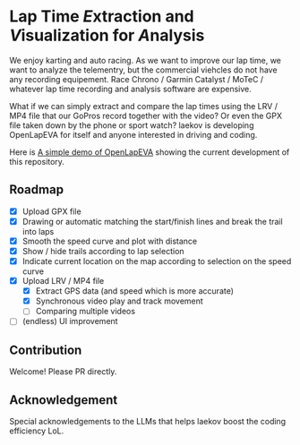 Lap Time *E*xtraction and *V*isualization for *A*nalysis
===

We enjoy karting and auto racing.
As we want to improve our lap time, we want to analyze the telementry, but the commercial viehcles do not have any recording equipement.
Race Chrono / Garmin Catalyst / MoTeC / whatever lap time recording and analysis software are expensive.

What if we can simply extract and compare the lap times using the LRV / MP4 file that our GoPros record together with the video?
Or even the GPX file taken down by the phone or sport watch?
laekov is developing OpenLapEVA for itself and anyone interested in driving and coding.

Here is [A simple demo of OpenLapEVA](https://laekov.com.cn/l/aper/) showing the current development of this repository.

## Roadmap

* [x] Upload GPX file
* [x] Drawing or automatic matching the start/finish lines and break the trail into laps
* [x] Smooth the speed curve and plot with distance
* [x] Show / hide trails according to lap selection
* [x] Indicate current location on the map according to selection on the speed curve
* [x] Upload LRV / MP4 file
  * [x] Extract GPS data (and speed which is more accurate)
  * [x] Synchronous video play and track movement
  * [ ] Comparing multiple videos
* [ ]  (endless) UI improvement

## Contribution

Welcome! Please PR directly.

## Acknowledgement

Special acknowledgements to the LLMs that helps laekov boost the coding efficiency LoL.
